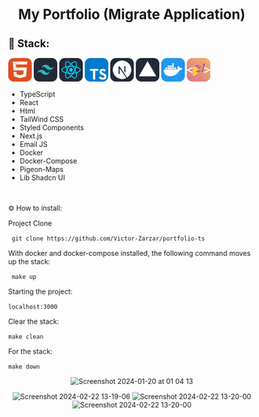 <h1 align="center" id="header">
 My Portfolio (Migrate Application)
</h1>

<h2 id="stack">
🤖 Stack:
</h2>
<p>
<img src="https://github.com/tandpfun/skill-icons/blob/main/icons/HTML.svg" width="48" title="Html"> <img src="https://github.com/tandpfun/skill-icons/blob/main/icons/TailwindCSS-Dark.svg" width="48" title="TailWindCss">
<img src="https://github.com/tandpfun/skill-icons/blob/main/icons/React-Dark.svg" width="48" title="React.Js">  <img src="https://github.com/tandpfun/skill-icons/blob/main/icons/TypeScript.svg" width="48" title="TypeScript">
<img src="https://github.com/tandpfun/skill-icons/blob/main/icons/NextJS-Dark.svg" width="48" title="Next.Js">  <img src="https://github.com/tandpfun/skill-icons/blob/main/icons/Vercel-Dark.svg" width="48"  title="Vercel"> 
<img src="https://github.com/tandpfun/skill-icons/blob/main/icons/Docker.svg" width="48" title="Docker">  <img src="https://github.com/tandpfun/skill-icons/blob/main/icons/StyledComponents.svg" width="48" title="Styled Components">  
</p>

- TypeScript
- React
- Html
- TailWind CSS
- Styled Components
- Next.js
- Email JS
- Docker
- Docker-Compose
- Pigeon-Maps
- Lib Shadcn UI
  
<br />

⚙️ How to install:

Project Clone

     git clone https://github.com/Victor-Zarzar/portfolio-ts

With docker and docker-compose installed, the following command moves up the stack:

     make up

Starting the project:

    localhost:3000

Clear the stack:

    make clean

For the stack:
   
    make down


<p align="center">
  <img src="https://github.com/Victor-Zarzar/portfolio-ts/assets/114430780/b6d7591d-3c6b-489e-a410-a71f2f421020" width="1000" height="500" alt="Screenshot 2024-01-20 at 01 04 13">
</p>

<p align="center">
  <img src="https://github.com/Victor-Zarzar/portfolio-ts/assets/114430780/1d83dbc6-7a1f-45f1-bb9d-752c909db46a" alt="Screenshot 2024-02-22 13-19-06" width="280px" height="450px"> 
  <img src="https://github.com/Victor-Zarzar/portfolio-ts/assets/114430780/41b7641a-b917-46d0-a4b2-3f2931192e44" alt="Screenshot 2024-02-22 13-20-00" width="280px" height="450px">
  <img src="https://github.com/Victor-Zarzar/portfolio-ts/assets/114430780/29c42b30-6531-4450-92bb-f5ea8397103a" alt="Screenshot 2024-02-22 13-20-00" width="280px" height="450px">
</p>




